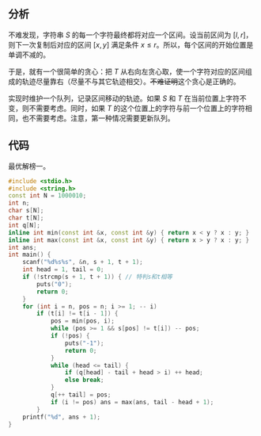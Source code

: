 ## 分析

不难发现，字符串 $S$ 的每一个字符最终都将对应一个区间。设当前区间为 $[l, r]$，则下一次复制后对应的区间 $[x, y]$ 满足条件 $x \le r$。所以，每个区间的开始位置是单调不减的。

于是，就有一个很简单的贪心：把 $T$ 从右向左贪心取，使一个字符对应的区间组成的轨迹尽量靠右（尽量不与其它轨迹相交）。~~不难证明~~这个贪心是正确的。

实现时维护一个队列，记录区间移动的轨迹。如果 $S$ 和 $T$ 在当前位置上字符不变，则不需要考虑。同时，如果 $T$ 的这个位置上的字符与前一个位置上的字符相同，也不需要考虑。注意，第一种情况需要更新队列。

## 代码

最优解榜一。

```cpp
#include <stdio.h> 
#include <string.h> 
const int N = 1000010;
int n;
char s[N];
char t[N];
int q[N];
inline int min(const int &x, const int &y) { return x < y ? x : y; }
inline int max(const int &x, const int &y) { return x > y ? x : y; }
int ans;
int main() {
	scanf("%d%s%s", &n, s + 1, t + 1);
	int head = 1, tail = 0;
	if (!strcmp(s + 1, t + 1)) { // 特判s和t相等 
		puts("0");
		return 0;
	}
	for (int i = n, pos = n; i >= 1; -- i)
		if (t[i] != t[i - 1]) {
			pos = min(pos, i);
			while (pos >= 1 && s[pos] != t[i]) -- pos;
			if (!pos) {
				puts("-1");
				return 0;
			}
			while (head <= tail) {
				if (q[head] - tail + head > i) ++ head;
				else break;
			}
			q[++ tail] = pos;
			if (i != pos) ans = max(ans, tail - head + 1);
		}
	printf("%d", ans + 1);
}
```